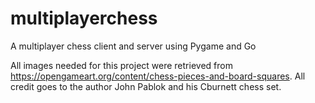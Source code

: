 # multiplayerchess
A multiplayer chess client and server using Pygame and Go

All images needed for this project were retrieved from https://opengameart.org/content/chess-pieces-and-board-squares. All credit goes to the author John Pablok and his Cburnett chess set.